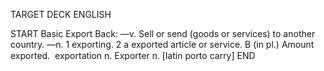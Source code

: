 TARGET DECK
ENGLISH

START
Basic
Export
Back: —v. Sell or send (goods or services) to another country. —n. 1 exporting. 2 a exported article or service. B (in pl.) Amount exported.  exportation n. Exporter n. [latin porto carry]
END
